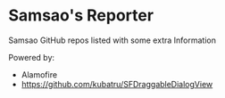 # Samsao's Reporter

Samsao GitHub repos listed with some extra Information

Powered by:
-  Alamofire 
- https://github.com/kubatru/SFDraggableDialogView

